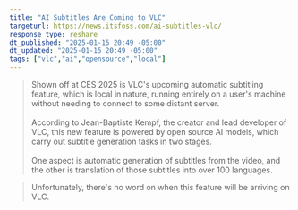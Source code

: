 ```yaml
---
title: "AI Subtitles Are Coming to VLC"
targeturl: https://news.itsfoss.com/ai-subtitles-vlc/
response_type: reshare
dt_published: "2025-01-15 20:49 -05:00"
dt_updated: "2025-01-15 20:49 -05:00"
tags: ["vlc","ai","opensource","local"]
---
```


> Shown off at CES 2025 is VLC's upcoming automatic subtitling feature, which is local in nature, running entirely on a user's machine without needing to connect to some distant server.  
> <br>
> According to Jean-Baptiste Kempf, the creator and lead developer of VLC, this new feature is powered by open source AI models, which carry out subtitle generation tasks in two stages.  
> <br>
> One aspect is automatic generation of subtitles from the video, and the other is translation of those subtitles into over 100 languages.  

> Unfortunately, there's no word on when this feature will be arriving on VLC.